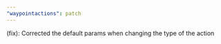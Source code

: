 ```yaml
---
"waypointactions": patch
---
```


(fix): Corrected the default params when changing the type of the action
